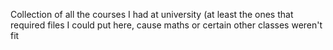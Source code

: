 Collection of all the courses I had at university (at least the ones that required files I could put here, cause maths or certain other classes weren't fit
